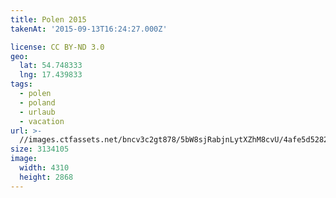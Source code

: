```yaml
---
title: Polen 2015
takenAt: '2015-09-13T16:24:27.000Z'

license: CC BY-ND 3.0
geo:
  lat: 54.748333
  lng: 17.439833
tags:
  - polen
  - poland
  - urlaub
  - vacation
url: >-
  //images.ctfassets.net/bncv3c2gt878/5bW8sjRabjnLytXZhM8cvU/4afe5d528279144a143ec353877baddd/polen-2015_25931804526_o
size: 3134105
image:
  width: 4310
  height: 2868
---
```

